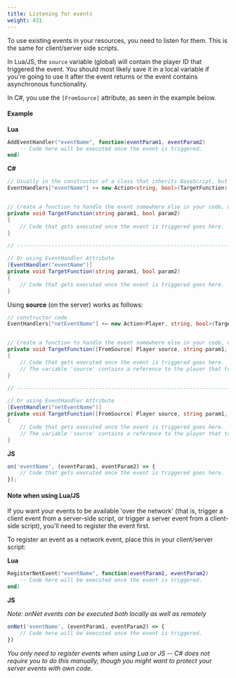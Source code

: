 ```yaml
---
title: Listening for events
weight: 431
---
```


To use existing events in your resources, you need to listen for them. This is the same for client/server side scripts.

In Lua/JS, the `source` variable (global) will contain the player ID that triggered the event. You should most likely save it in a local variable if you're going to use it after the event returns or the event contains asynchronous functionality.

In C#, you use the `[FromSource]` attribute, as seen in the example below.

#### Example
**Lua**
```lua
AddEventHandler("eventName", function(eventParam1, eventParam2)
    -- Code here will be executed once the event is triggered.
end)
```

**C#**
```csharp
// Usually in the constructor of a class that inherits BaseScript, but can be done anywhere in a BaseScript.
EventHandlers["eventName"] += new Action<string, bool>(TargetFunction);


// Create a function to handle the event somewhere else in your code, or use a lambda.
private void TargetFunction(string param1, bool param2)
{
    // Code that gets executed once the event is triggered goes here.
}

// -----------------------------------------------------------------------------

// Or using EventHandler Attribute
[EventHandler("eventName")]
private void TargetFunction(string param1, bool param2)
{
    // Code that gets executed once the event is triggered goes here.
}
```

Using **source** (on the server) works as follows:

```csharp
// constructor code
EventHandlers["netEventName"] += new Action<Player, string, bool>(TargetFunction);


// Create a function to handle the event somewhere else in your code, or use a lambda.
private void TargetFunction([FromSource] Player source, string param1, bool param2)
{
    // Code that gets executed once the event is triggered goes here.
    // The variable 'source' contains a reference to the player that triggered the event.
}

// -----------------------------------------------------------------------------

// Or using EventHandler Attribute
[EventHandler("netEventName")]
private void TargetFunction([FromSource] Player source, string param1, bool param2)
{
    // Code that gets executed once the event is triggered goes here.
    // The variable 'source' contains a reference to the player that triggered the event.
}
```

**JS**
```js
on('eventName', (eventParam1, eventParam2) => {
    // Code that gets executed once the event is triggered goes here.
});
```

#### Note when using Lua/JS
If you want your events to be available 'over the network' (that is, trigger a client event from a server-side script, or trigger a server event from a client-side script), you'll need to register the event first.

To register an event as a network event, place this in your client/server script:

**Lua**
```lua
RegisterNetEvent("eventName", function(eventParam1, eventParam2)
    -- Code here will be executed once the event is triggered.
end)
```

**JS**

_Note: onNet events can be executed both locally as well as remotely_
```js
onNet('eventName', (eventParam1, eventParam2) => {
    // Code here will be executed once the event is triggered.
})
```

_You only need to register events when using Lua or JS -- C# does not require you to do this manually, though you might want to protect your server events with own code._
